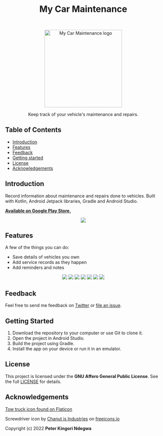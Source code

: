 <h1 align="center"> My Car Maintenance </h1> <br>
<p align="center">
  <img alt="My Car Maintenance logo" title="My Car Maintenance" src="app/src/main/ic_launcher-playstore.png" width="250">
</p>

<p align="center">
  Keep track of your vehicle's maintenance and repairs.
</p>

<!-- START doctoc generated TOC please keep comment here to allow auto update -->
<!-- DON'T EDIT THIS SECTION, INSTEAD RE-RUN doctoc TO UPDATE -->

## Table of Contents

- [Introduction](#introduction)
- [Features](#features)
- [Feedback](#feedback)
- [Getting started](#getting-started)
- [License](#license)
- [Acknowledgements](#acknowledgements)

<!-- END doctoc generated TOC please keep comment here to allow auto update -->

## Introduction

Record information about maintenance and repairs done to vehicles. Built with Kotlin, Android Jetpack libraries, Gradle
and Android Studio.

**<a href="https://play.google.com/store/apps/details?id=com.pkndegwa.mycarmaintenance" target="_blank">Available on Google Play Store.</a>**

<p align="center">
  <img src = "app/src/main/res/drawable-nodpi/screenshot1.jpg">
</p>

## Features

A few of the things you can do:

* Save details of vehicles you own
* Add service records as they happen
* Add reminders and notes

<p align="center">
  <img src = "app/src/main/res/drawable-nodpi/screenshot2.jpg">
  <img src = "app/src/main/res/drawable-nodpi/screenshot3.jpg">
  <img src = "app/src/main/res/drawable-nodpi/screenshot4.jpg">
  <img src = "app/src/main/res/drawable-nodpi/screenshot5.jpg">
  <img src = "app/src/main/res/drawable-nodpi/screenshot6.jpg">
  <img src = "app/src/main/res/drawable-nodpi/screenshot7.jpg">
  <img src = "app/src/main/res/drawable-nodpi/screenshot8.jpg">
</p>

## Feedback

Feel free to send me feedback on [Twitter](https://twitter.com/PKNdegwa)
or [file an issue](https://github.com/PeterKingori/My-Car-Maintenance/issues/new).

## Getting Started

1. Download the repository to your computer or use Git to clone it.
2. Open the project in Android Studio.
3. Build the project using Gradle.
4. Install the app on your device or run it in an emulator.

## License

This project is licensed under the **GNU Affero General Public License**. See the
full [LICENSE](https://choosealicense.com/licenses/agpl-3.0/) for details.

## Acknowledgements

<p><a href="https://www.flaticon.com/free-icons/tow-truck" title="tow truck icons">Tow truck icon found on Flaticon</a></p>
<p>Screwdriver icon by <a href="https://freeicons.io/profile/135331">Chanut is Industries</a> on <a href="https://freeicons.io">freeicons.io</a></p>


Copyright (c) 2022 **Peter Kingori Ndegwa**
